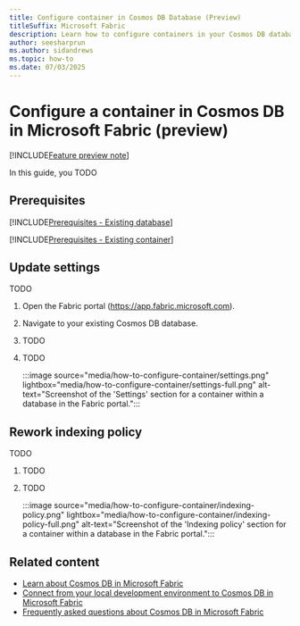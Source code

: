 ```yaml
---
title: Configure container in Cosmos DB Database (Preview)
titleSuffix: Microsoft Fabric
description: Learn how to configure containers in your Cosmos DB database in Microsoft Fabric during the preview, including steps like managing time-to-live (TTL) and indexing policy.
author: seesharprun
ms.author: sidandrews
ms.topic: how-to
ms.date: 07/03/2025
---
```


# Configure a container in Cosmos DB in Microsoft Fabric (preview)

[!INCLUDE[Feature preview note](../../includes/feature-preview-note.md)]

In this guide, you TODO

## Prerequisites

[!INCLUDE[Prerequisites - Existing database](includes/prerequisite-existing-database.md)]

[!INCLUDE[Prerequisites - Existing container](includes/prerequisite-existing-container.md)]

## Update settings

TODO

1. Open the Fabric portal (<https://app.fabric.microsoft.com>).

1. Navigate to your existing Cosmos DB database.

1. TODO

1. TODO

    :::image source="media/how-to-configure-container/settings.png" lightbox="media/how-to-configure-container/settings-full.png" alt-text="Screenshot of the 'Settings' section for a container within a database in the Fabric portal.":::

## Rework indexing policy

TODO

1. TODO

1. TODO

    :::image source="media/how-to-configure-container/indexing-policy.png" lightbox="media/how-to-configure-container/indexing-policy-full.png" alt-text="Screenshot of the 'Indexing policy' section for a container within a database in the Fabric portal.":::

## Related content

- [Learn about Cosmos DB in Microsoft Fabric](overview.md)
- [Connect from your local development environment to Cosmos DB in Microsoft Fabric](how-to-connect-development.md)
- [Frequently asked questions about Cosmos DB in Microsoft Fabric](faq.yml)
